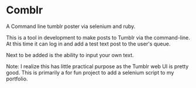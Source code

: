 Comblr
======

A Command line tumblr poster via selenium and ruby.

This is a tool in development to make posts to Tumblr via the command-line.
At this time it can log in and add a test text post to the user's queue.

Next to be added is the ability to input your own text.

Note: I realize this has little practical purpose as the Tumblr web UI is pretty good.
This is primarily a for fun project to add a selenium script to my portfolio.
